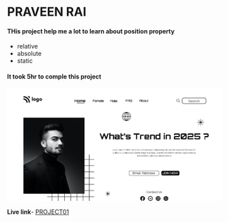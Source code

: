 # PRAVEEN RAI

#### THis project help me a lot to learn about position property

- relative
- absolute
- static

#### It took 5hr to comple this project

![Project05](thumbnail.png)

**Live link**- [PROJECT01 ](https://streetstyle-dashboard.netlify.app/)
